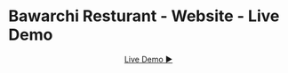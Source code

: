 
# Bawarchi Resturant - Website - Live Demo

<p style="text-align:center;"><a href="https://bawarchi-resturant.netlify.app" target="_blank" style="text-align:center">Live Demo ▶</a></p>

